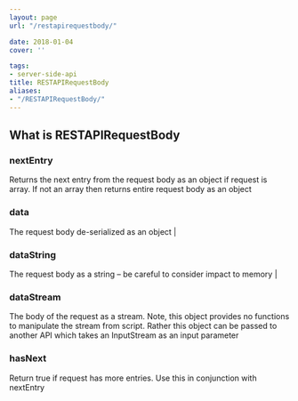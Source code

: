 ```yaml
---
layout: page
url: "/restapirequestbody/"

date: 2018-01-04
cover: ''

tags:
- server-side-api
title: RESTAPIRequestBody
aliases:
- "/RESTAPIRequestBody/"
---
```

## What is RESTAPIRequestBody
<!--more-->

### nextEntry

Returns the next entry from the request body as an object if request is array. If not an array then returns entire request body as an object                                                                        

### data

The request body de-serialized as an object                                                                                                                                                                         |

### dataString

The request body as a string – be careful to consider impact to memory                                                                                                                                              |

### dataStream

The body of the request as a stream. Note, this object provides no functions to manipulate the stream from script. Rather this object can be passed to another API which takes an InputStream as an input parameter 

### hasNext

Return true if request has more entries. Use this in conjunction with nextEntry